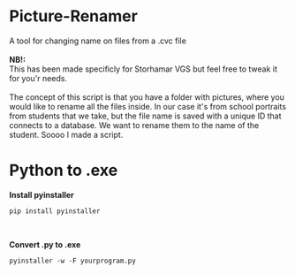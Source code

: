 # Picture-Renamer
A tool for changing name on files from a .cvc file
<br>
<br>
<b>NB!:</b>
<br>
 This has been made specificly for Storhamar VGS but feel free to tweak it for you'r needs.  
<br>
The concept of this script is that you have a folder with pictures, where you would like to rename all the files inside. In our case it's from school portraits from students that we take, but the file name is saved with a unique ID that connects to a database. We want to rename them to the name of the student. Soooo I made a script.
<br>


# Python to .exe
<b>Install pyinstaller</b>
```
pip install pyinstaller
```
<br>

<b>Convert .py to .exe</b>
<br>
```
pyinstaller -w -F yourprogram.py
```
